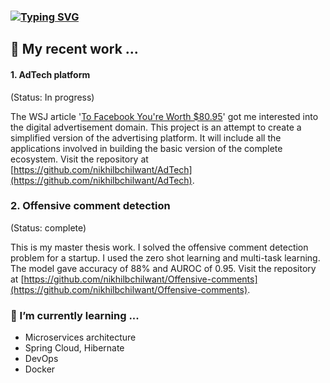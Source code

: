 ### [![Typing SVG](https://readme-typing-svg.herokuapp.com?color=000000&multiline=true&lines=Hi+there+%F0%9F%91%8B)](https://git.io/typing-svg)

## 🔭 My recent work ...

#### 1. AdTech platform
(Status: In progress)

The WSJ article '[To Facebook You're Worth $80.95](https://www.wsj.com/articles/BL-CIOB-298)' got me interested into the digital advertisement domain. This project is an attempt to create a simplified version of the advertising platform. It will include all the applications involved in building the basic version of the complete ecosystem. Visit the repository at [https://github.com/nikhilbchilwant/AdTech](https://github.com/nikhilbchilwant/AdTech).

### 2. Offensive comment detection
(Status: complete)

This is my master thesis work. I solved the offensive comment detection problem for a startup. I used the zero shot learning and multi-task learning. The model gave accuracy of 88% and AUROC of 0.95. Visit the repository at [https://github.com/nikhilbchilwant/Offensive-comments](https://github.com/nikhilbchilwant/Offensive-comments).

### 🌱 I’m currently learning ...

- Microservices architecture
- Spring Cloud, Hibernate
- DevOps
- Docker


<!--
**nikhilbchilwant/nikhilbchilwant** is a ✨ _special_ ✨ repository because its `README.md` (this file) appears on your GitHub profile.

Here are some ideas to get you started:

- 🔭 I’m currently working on ...
- 🌱 I’m currently learning ...
- 👯 I’m looking to collaborate on ...
- 🤔 I’m looking for help with ...
- 💬 Ask me about ...
- 📫 How to reach me: ...
- 😄 Pronouns: ...
- ⚡ Fun fact: ...
-->
